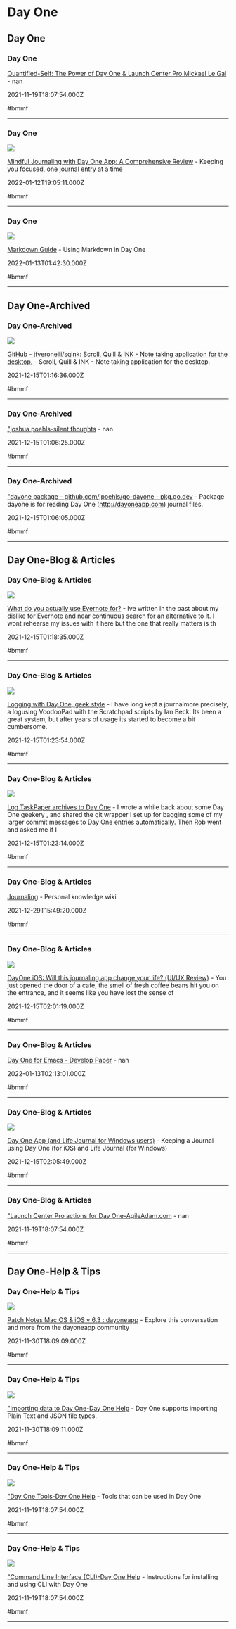 # Day One
## Day One
### Day One

[Quantified-Self: The Power of Day One & Launch Center Pro Mickael Le Gal](http://www.mickaellegal.com/blog/2014/3/31/day-one-launch-center-pro) - nan

2021-11-19T18:07:54.000Z

#bmmf

---

### Day One

![](https://miro.medium.com/v2/resize:fit:1200/1*1iiIrtlL-4Kfx07tvkeQqQ.jpeg)

[Mindful Journaling with Day One App: A Comprehensive Review](https://rsci.app.link/k5BJ77CsLmb?_p=c71029c19f1c6df4fc1c87) - Keeping you focused, one journal entry at a time

2022-01-12T19:05:11.000Z

#bmmf

---

### Day One

![](https://149636932.v2.pressablecdn.com/wp-content/uploads/2021/12/ScreenShot2021-08-17at12.15.18PM.png)

[Markdown Guide](https://dayoneapp.com/guides/tips-and-tutorials/markdown-guide) - Using Markdown in Day One

2022-01-13T01:42:30.000Z

#bmmf

---

## Day One-Archived

### Day One-Archived

![](https://opengraph.githubassets.com/01daaef07a529dc3e24249bdb21c448cd341c1791b55f43a4c6f301eeb1fdfe3/jfveronelli/sqink)

[GitHub - jfveronelli/sqink: Scroll, Quill & INK - Note taking application for the desktop.](https://github.com/jfveronelli/sqink) - Scroll, Quill & INK - Note taking application for the desktop.

2021-12-15T01:16:36.000Z

#bmmf

---

### Day One-Archived

["joshua poehls-silent thoughts](https://joshua.poehls.me/2015/03/dayone-golang-package) - nan

2021-12-15T01:06:25.000Z

#bmmf

---

### Day One-Archived

["dayone package - github.com/jpoehls/go-dayone - pkg.go.dev](https://pkg.go.dev/github.com/jpoehls/go-dayone) - Package dayone is for reading Day One (http://dayoneapp.com) journal files.

2021-12-15T01:06:05.000Z

#bmmf

---

## Day One-Blog & Articles

### Day One-Blog & Articles

![](https://markcarrigan.files.wordpress.com/2014/09/photo-1.png)

[What do you actually use Evernote for?](https://markcarrigan.net/2014/09/21/what-do-you-use-evernote-for) - Ive written in the past about my dislike for Evernote and near continuous search for an alternative to it. I wont rehearse my issues with it here but the one that really matters is th

2021-12-15T01:18:35.000Z

#bmmf

---

### Day One-Blog & Articles

![](https://cdn3.brettterpstra.com/images/mepic_fb.jpg)

[Logging with Day One, geek style](https://brettterpstra.com/2012/01/16/logging-with-day-one-geek-style) - I have long kept a journalmore precisely, a logusing VoodooPad with the Scratchpad scripts by Ian Beck. Its been a great system, but after years of usage its started to become a bit cumbersome.

2021-12-15T01:23:54.000Z

#bmmf

---

### Day One-Blog & Articles

![](https://cdn3.brettterpstra.com/images/mepic_fb.jpg)

[Log TaskPaper archives to Day One](https://brettterpstra.com/2012/02/23/log-taskpaper-archives-to-day-one) - I wrote a while back about some Day One geekery , and shared the git wrapper I set up for bagging some of my larger commit messages to Day One entries automatically. Then Rob went and asked me if I

2021-12-15T01:23:14.000Z

#bmmf

---

### Day One-Blog & Articles

[Journaling](https://wiki.nikiv.dev/life/journaling) - Personal knowledge wiki

2021-12-29T15:49:20.000Z

#bmmf

---

### Day One-Blog & Articles

![](https://miro.medium.com/v2/resize:fit:1200/1*xbzLWYkTJno26jw5wy9DqQ.png)

[DayOne iOS: Will this journaling app change your life? (UI/UX Review)](https://uxplanet.org/dayone-ios-will-this-journaling-app-change-your-life-ui-ux-review-f81e2da6f125?gi=166926ba41cc) - You just opened the door of a cafe, the smell of fresh coffee beans hit you on the entrance, and it seems like you have lost the sense of

2021-12-15T02:01:19.000Z

#bmmf

---

### Day One-Blog & Articles

[Day One for Emacs - Develop Paper](https://developpaper.com/day-one-for-emacs) - nan

2022-01-13T02:13:01.000Z

#bmmf

---

### Day One-Blog & Articles

![](https://nebulous.files.wordpress.com/2014/12/lj-main-copper-v1-min.png)

[Day One App (and Life Journal for Windows users)](https://nebulous.wordpress.com/2014/11/27/day-one-app-and-do-journal-for-windows-users) - Keeping a Journal using Day One (for iOS) and Life Journal (for Windows)

2021-12-15T02:05:49.000Z

#bmmf

---

### Day One-Blog & Articles

["Launch Center Pro actions for Day One-AgileAdam.com](https://agileadam.com/2016/02/launch-center-pro-actions-for-day-one) - nan

2021-11-19T18:07:54.000Z

#bmmf

---

## Day One-Help & Tips

### Day One-Help & Tips

![](https://share.redd.it/preview/comment/gytnmg0)

[Patch Notes Mac OS & iOS v 6.3 : dayoneapp](https://www.reddit.com/r/dayoneapp/comments/ngcsig/comment/gytnmg0?context=1) - Explore this conversation and more from the dayoneapp community

2021-11-30T18:09:09.000Z

#bmmf

---

### Day One-Help & Tips

![](https://149636932.v2.pressablecdn.com/wp-content/uploads/2021/12/ScreenShot2021-10-06at11.00.58AM.png)

["Importing data to Day One-Day One Help](https://dayoneapp.com/guides/settings/importing-data-to-day-one) - Day One supports importing Plain Text and JSON file types.

2021-11-30T18:09:11.000Z

#bmmf

---

### Day One-Help & Tips

![](https://i0.wp.com/dayoneapp.com/wp-content/uploads/2022/12/day-one-gift-certificate.png?fit=1600%2C900&quality=80&ssl=1)

["Day One Tools-Day One Help](https://dayoneapp.com/guides/tips-and-tutorials/day-one-tools) - Tools that can be used in Day One

2021-11-19T18:07:54.000Z

#bmmf

---

### Day One-Help & Tips

![](https://i0.wp.com/dayoneapp.com/wp-content/uploads/2022/12/day-one-gift-certificate.png?fit=1600%2C900&quality=80&ssl=1)

["Command Line Interface (CLI)-Day One Help](https://dayoneapp.com/guides/tips-and-tutorials/command-line-interface-cli) - Instructions for installing and using CLI with Day One

2021-11-19T18:07:54.000Z

#bmmf

---
